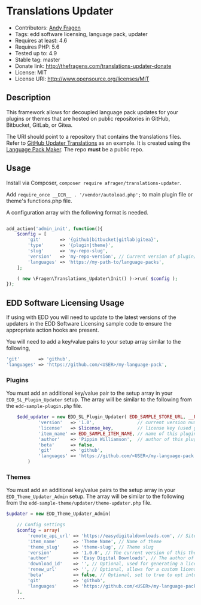 
# Translations Updater

* Contributors: [Andy Fragen](https://github.com/afragen)
* Tags: edd software licensing, language pack, updater
* Requires at least: 4.6
* Requires PHP: 5.6
* Tested up to: 4.9
* Stable tag: master
* Donate link: <http://thefragens.com/translations-updater-donate>
* License: MIT
* License URI: <http://www.opensource.org/licenses/MIT>

## Description

This framework allows for decoupled language pack updates for your plugins or themes that are hosted on public repositories in GitHub, Bitbucket, GitLab, or Gitea.

 The URI should point to a repository that contains the translations files. Refer to [GitHub Updater Translations](https://github.com/afragen/github-updater-translations) as an example. It is created using the [Language Pack Maker](https://github.com/afragen/language-pack-maker). The repo **must** be a public repo.

## Usage

Install via Composer, `composer require afragen/translations-updater`.

Add `require_once __DIR__ . '/vendor/autoload.php';` to main plugin file or theme's functions.php file.

A configuration array with the following format is needed.

```php

add_action('admin_init', function(){
	$config = [
		'git'       => '{github|bitbucket|gitlab|gitea}',
		'type'      => '{plugin|theme}',
		'slug'      => 'my-repo-slug',
		'version'   => 'my-repo-version', // Current version of plugin/theme.
		'languages' => 'https://my-path-to/language-packs',
	];

	( new \Fragen\Translations_Updater\Init() )->run( $config );
});
```

## EDD Software Licensing Usage

If using with EDD you will need to update to the latest versions of the updaters in the EDD Software Licensing sample code to ensure the appropriate action hooks are present.

You will need to add a key/value pairs to your setup array similar to the following,
```php
'git'       => 'github',
'languages' => 'https://github.com/<USER>/my-language-pack',
```

### Plugins

You must add an additional key/value pair to the setup array in your `EDD_SL_Plugin_Updater` setup. The array will be similar to the following from the `edd-sample-plugin.php` file.

```php
	$edd_updater = new EDD_SL_Plugin_Updater( EDD_SAMPLE_STORE_URL, __FILE__, array(
			'version'   => '1.0',                // current version number
			'license'   => $license_key,         // license key (used get_option above to retrieve from DB)
			'item_name' => EDD_SAMPLE_ITEM_NAME, // name of this plugin
			'author'    => 'Pippin Williamson',  // author of this plugin
			'beta'      => false,
			'git'       => 'github',
			'languages' => 'https://github.com/<USER>/my-language-pack',
		)
```

### Themes

You must add an additional key/value pairs to the setup array in your `EDD_Theme_Updater_Admin` setup. The array will be similar to the following from the `edd-sample-theme/updater/theme-updater.php` file.

```php
$updater = new EDD_Theme_Updater_Admin(

	// Config settings
	$config = array(
		'remote_api_url' => 'https://easydigitaldownloads.com', // Site where EDD is hosted
		'item_name'      => 'Theme Name', // Name of theme
		'theme_slug'     => 'theme-slug', // Theme slug
		'version'        => '1.0.0', // The current version of this theme
		'author'         => 'Easy Digital Downloads', // The author of this theme
		'download_id'    => '', // Optional, used for generating a license renewal link
		'renew_url'      => '', // Optional, allows for a custom license renewal link
		'beta'           => false, // Optional, set to true to opt into beta versions
		'git'            => 'github',
		'languages'      => 'https://github.com/<USER>/my-language-pack',
	),
	...
```
